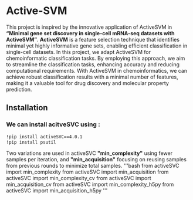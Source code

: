 # Active-SVM
This project is inspired by the innovative application of ActiveSVM in **“Minimal gene set discovery in single-cell mRNA-seq datasets with ActiveSVM”**. **ActiveSVM** is a feature selection technique that identifies minimal yet highly informative gene sets, enabling efficient classification in single-cell datasets. In this project, we adapt ActiveSVM for chemoinformatic classification tasks. By employing this approach, we aim to streamline the classification tasks, enhancing accuracy and reducing computational requirements. With ActiveSVM in chemoinformatics, we can achieve robust classification results with a minimal number of features, making it a valuable tool for drug discovery and molecular property prediction.

## Installation
### We can install acitveSVC using :
```bash
!pip install activeSVC==4.0.1
!pip install psutil
```
Two variations are used in activeSVC **"min_complexity"** using fewer samples per iteration, and **"min_acquisition"** focusing on reusing samples from previous rounds to minimize total samples.
'''bash
from activeSVC import min_complexity
from activeSVC import min_acquisition
from activeSVC import min_complexity_cv
from activeSVC import min_acquisition_cv
from activeSVC import min_complexity_h5py
from activeSVC import min_acquisition_h5py
'''
